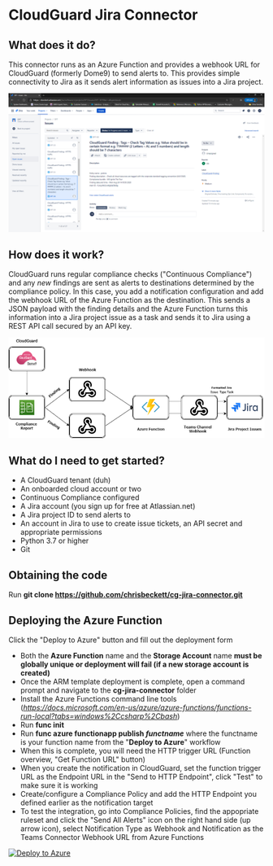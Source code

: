 # CloudGuard Jira Connector

## What does it do?

This connector runs as an Azure Function and provides a webhook URL for CloudGuard (formerly Dome9) to send alerts to. This provides simple connectivity to Jira as it sends alert information as issues into a Jira project.

![alt text](https://github.com/chrisbeckett/cg-jira-connector/blob/master/jira-cg-screenshot.png "Jira screenshot")

## How does it work?

CloudGuard runs regular compliance checks ("Continuous Compliance") and any *new* findings are sent as alerts to destinations determined by the compliance policy. In this case, you add a notification configuration and add the webhook URL of the Azure Function as the destination. This sends a JSON payload with the finding details and the Azure Function turns this information into a Jira project issue as a task and sends it to Jira using a REST API call secured by an API key.

![alt text](https://github.com/chrisbeckett/cg-jira-connector/blob/master/Teams%20Connector%20Architecture.png "Architecture overview")

## What do I need to get started?

* A CloudGuard tenant (duh)
* An onboarded cloud account or two
* Continuous Compliance configured
* A Jira account (you sign up for free at Atlassian.net)
* A Jira project ID to send alerts to
* An account in Jira to use to create issue tickets, an API secret and appropriate permissions 
* Python 3.7 or higher
* Git

## Obtaining the code

Run **git clone https://github.com/chrisbeckett/cg-jira-connector.git**

## Deploying the Azure Function

Click the "Deploy to Azure" button and fill out the deployment form
- Both the **Azure Function** name and the **Storage Account** name **must be globally unique or deployment will fail (if a new storage account is created)**
- Once the ARM template deployment is complete, open a command prompt and navigate to the **cg-jira-connector** folder
- Install the Azure Functions command line tools (*https://docs.microsoft.com/en-us/azure/azure-functions/functions-run-local?tabs=windows%2Ccsharp%2Cbash*)
- Run **func init**
- Run **func azure functionapp publish *functname*** where the functname is your function name from the "**Deploy to Azure**" workflow
- When this is complete, you will need the HTTP trigger URL (Function overview, "Get Function URL" button)
- When you create the notification in CloudGuard, set the function trigger URL as the Endpoint URL in the "Send to HTTP Endpoint", click "Test" to make sure it is working 
- Create/configure a Compliance Policy and add the HTTP Endpoint you defined earlier as the notification target
- To test the integration, go into Compliance Policies, find the appopriate ruleset and click the "Send All Alerts" icon on the right hand side (up arrow icon), select Notification Type as Webhook and Notification as the Teams Connector Webhook URL from Azure Functions

[![Deploy to Azure](https://azuredeploy.net/deploybutton.png)](https://portal.azure.com/#create/Microsoft.Template/uri/https%3A%2F%2Fraw.githubusercontent.com%2Fchrisbeckett%2Fdome9-teams-connector%2Fmaster%2Fdeployment-template.json)
